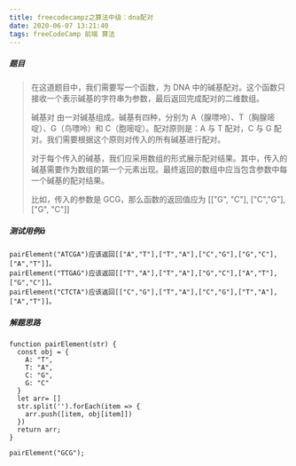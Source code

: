```yaml
---
title: freecodecampz之算法中级：dna配对
date: 2020-06-07 13:21:40
tags: freeCodeCamp 前端 算法
---
```

##### 题目
> 在这道题目中，我们需要写一个函数，为 DNA 中的碱基配对。这个函数只接收一个表示碱基的字符串为参数，最后返回完成配对的二维数组。
>
>碱基对 由一对碱基组成。碱基有四种，分别为 A（腺嘌呤）、T（胸腺嘧啶）、G（鸟嘌呤）和 C（胞嘧啶）。配对原则是：A 与 T 配对，C 与 G 配对。我们需要根据这个原则对传入的所有碱基进行配对。
>
>对于每个传入的碱基，我们应采用数组的形式展示配对结果。其中，传入的碱基需要作为数组的第一个元素出现。最终返回的数组中应当包含参数中每一个碱基的配对结果。
>
>比如，传入的参数是 GCG，那么函数的返回值应为 [["G", "C"], ["C","G"],["G", "C"]]

##### 测试用例å
```
pairElement("ATCGA")应该返回[["A","T"],["T","A"],["C","G"],["G","C"],["A","T"]]。
pairElement("TTGAG")应该返回[["T","A"],["T","A"],["G","C"],["A","T"],["G","C"]]。
pairElement("CTCTA")应该返回[["C","G"],["T","A"],["C","G"],["T","A"],["A","T"]]。
```

##### 解题思路
```
function pairElement(str) {
  const obj = {
    A: "T",
    T: "A",
    C: "G",
    G: "C"
  }
  let arr= []
  str.split('').forEach(item => {
    arr.push([item, obj[item]])
  }) 
  return arr;
}

pairElement("GCG");
```